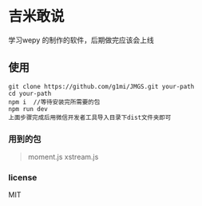 # 吉米敢说
学习wepy 的制作的软件，后期做完应该会上线

## 使用
```
git clone https://github.com/g1mi/JMGS.git your-path
cd your-path
npm i  //等待安装完所需要的包
npm run dev
上面步骤完成后用微信开发者工具导入目录下dist文件夹即可
```
### 用到的包
> moment.js
> xstream.js


### license
MIT
